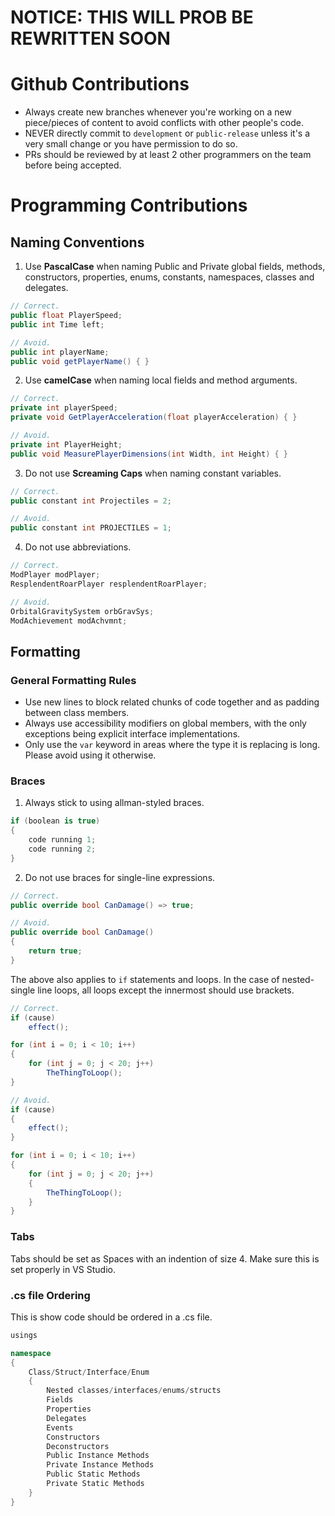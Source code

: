 # NOTICE: THIS WILL PROB BE REWRITTEN SOON



# Github Contributions
- Always create new branches whenever you're working on a new piece/pieces of content to avoid conflicts with other people's code.
- NEVER directly commit to `development` or `public-release` unless it's a very small change or you have permission to do so.
- PRs should be reviewed by at least 2 other programmers on the team before being accepted.

# Programming Contributions
## Naming Conventions

1. Use **PascalCase** when naming Public and Private global fields, methods, constructors, properties, enums, constants, namespaces, classes and delegates.

```c#
// Correct.
public float PlayerSpeed;
public int Time left;

// Avoid.
public int playerName;
public void getPlayerName() { }
```

2. Use **camelCase** when naming local fields and method arguments.

```c#
// Correct.
private int playerSpeed;
private void GetPlayerAcceleration(float playerAcceleration) { }

// Avoid.
private int PlayerHeight;
public void MeasurePlayerDimensions(int Width, int Height) { }
```

3. Do not use **Screaming Caps** when naming constant variables.

```c#
// Correct.
public constant int Projectiles = 2;

// Avoid.
public constant int PROJECTILES = 1;
```

4. Do not use abbreviations.

```c#
// Correct.
ModPlayer modPlayer;
ResplendentRoarPlayer resplendentRoarPlayer;

// Avoid.
OrbitalGravitySystem orbGravSys;
ModAchievement modAchvmnt;
```

## Formatting
### General Formatting Rules
- Use new lines to block related chunks of code together and as padding between class members.
- Always use accessibility modifiers on global members, with the only exceptions being explicit interface implementations.
- Only use the `var` keyword in areas where the type it is replacing is long. Please avoid using it otherwise.

### Braces
1. Always stick to using allman-styled braces. 
```c#
if (boolean is true)
{
    code running 1;
    code running 2;
}
```

2. Do not use braces for single-line expressions.
```c#
// Correct.
public override bool CanDamage() => true;

// Avoid.
public override bool CanDamage()
{
    return true;
}
```

The above also applies to `if` statements and loops. In the case of nested-single line loops, all loops except the innermost should use brackets.
```c#
// Correct.
if (cause)
    effect();

for (int i = 0; i < 10; i++)
{
    for (int j = 0; j < 20; j++)
        TheThingToLoop();
}

// Avoid.
if (cause)
{
    effect();
}

for (int i = 0; i < 10; i++)
{
    for (int j = 0; j < 20; j++)
    {
        TheThingToLoop();
    }
}
```

### Tabs
Tabs should be set as Spaces with an indention of size 4. Make sure this is set properly in VS Studio.

### .cs file Ordering
This is show code should be ordered in a .cs file.
```c#
usings

namespace
{
    Class/Struct/Interface/Enum
    {
        Nested classes/interfaces/enums/structs
        Fields
        Properties
        Delegates
        Events
        Constructors
        Deconstructors
        Public Instance Methods
        Private Instance Methods
        Public Static Methods
        Private Static Methods
    }
}
```
